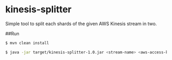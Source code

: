 # kinesis-splitter
Simple tool to split each shards of the given AWS Kinesis stream in two.

##Run

```bash
$ mvn clean install

$ java -jar target/kinesis-splitter-1.0.jar <stream-name> <aws-access-key> <aws-secret-key>
```
